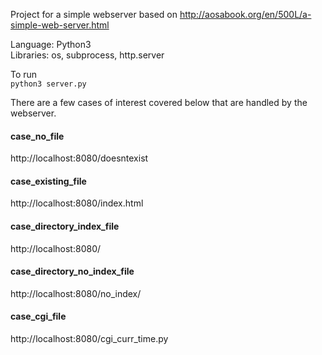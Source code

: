 Project for a simple webserver based on http://aosabook.org/en/500L/a-simple-web-server.html

Language: Python3  
Libraries: os, subprocess, http.server

To run  
`python3 server.py`

There are a few cases of interest covered below that are handled by the webserver.

#### case_no_file
http://localhost:8080/doesntexist

#### case_existing_file
http://localhost:8080/index.html

#### case_directory_index_file
http://localhost:8080/

#### case_directory_no_index_file
http://localhost:8080/no_index/

#### case_cgi_file
http://localhost:8080/cgi_curr_time.py
